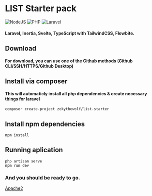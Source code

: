 # LIST Starter pack

![NodeJS](https://img.shields.io/badge/NodeJS-18.x-%23fff?style=for-the-badge)
![PHP](https://img.shields.io/badge/PHP-8.1.x-%23fff?style=for-the-badge)
![Laravel](https://img.shields.io/badge/Laravel-9.30.1-%23fff?style=for-the-badge)

#### Laravel, Inertia, Svelte, TypeScript with TailwindCSS, Flowbite.

## Download
#### For download, you can use one of the Github methods (Github CLI/SSH/HTTPS/Github Desktop)

## Install via composer
#### This will automaticly install all php dependencies & create necessary things for laravel
```
composer create-project zekythewolf/list-starter
```

## Install npm dependencies
```
npm install
```

## Running aplication
```
php artisan serve
npm run dev
```

### And you should be ready to go.

[Apache2](./.docs/apache.md)
